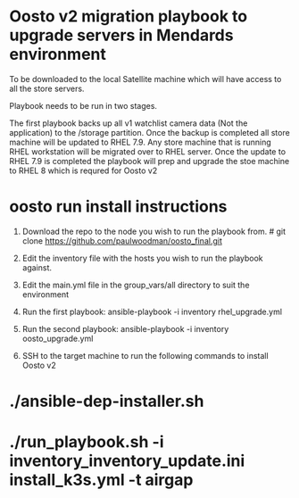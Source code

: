 # Oosto v2 migration playbook to upgrade servers in Mendards environment

To be downloaded to the local Satellite machine which will have access to all the store servers.

Playbook needs to be run in two stages.

The first playbook backs up all v1 watchlist camera data (Not the application) to the /storage partition. Once the backup is completed all store machine will be updated to RHEL 7.9. Any store machine that is running RHEL workstation will be migrated over to RHEL server. Once the update to RHEL 7.9 is completed the playbook will prep and upgrade the stoe machine to RHEL 8 which is requred for Oosto v2


# oosto run install instructions

1. Download the repo to the node you wish to run the playbook from. # git clone https://github.com/paulwoodman/oosto_final.git

2. Edit the inventory file with the hosts you wish to run the playbook against.

3. Edit the main.yml file in the group_vars/all directory to suit the environment

4. Run the first playbook: ansible-playbook -i inventory rhel_upgrade.yml

5. Run the second playbook: ansible-playbook -i inventory oosto_upgrade.yml

6. SSH to the target machine to run the following commands to install Oosto v2

# ./ansible-dep-installer.sh
# ./run_playbook.sh -i inventory_inventory_update.ini install_k3s.yml -t airgap
